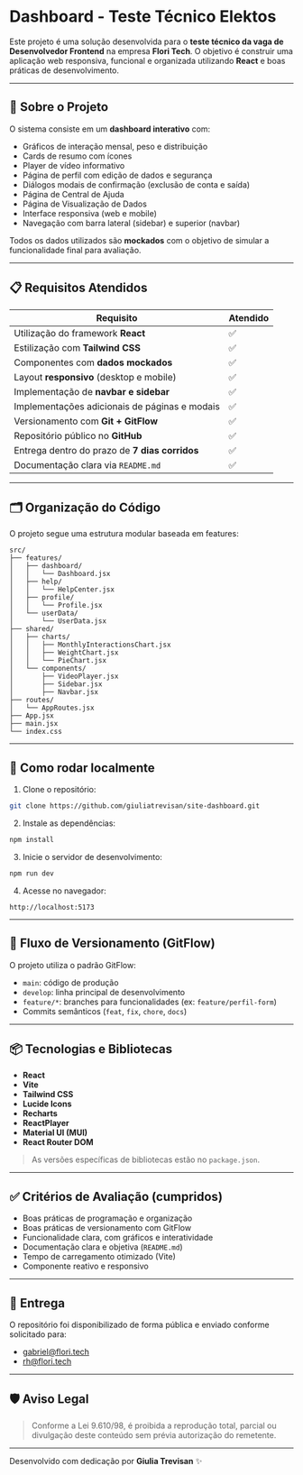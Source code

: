 
# Dashboard - Teste Técnico Elektos

Este projeto é uma solução desenvolvida para o **teste técnico da vaga de Desenvolvedor Frontend** na empresa **Flori Tech**. O objetivo é construir uma aplicação web responsiva, funcional e organizada utilizando **React** e boas práticas de desenvolvimento.

---

## 📌 Sobre o Projeto

O sistema consiste em um **dashboard interativo** com:

- Gráficos de interação mensal, peso e distribuição
- Cards de resumo com ícones
- Player de vídeo informativo
- Página de perfil com edição de dados e segurança
- Diálogos modais de confirmação (exclusão de conta e saída)
- Página de Central de Ajuda
- Página de Visualização de Dados
- Interface responsiva (web e mobile)
- Navegação com barra lateral (sidebar) e superior (navbar)

Todos os dados utilizados são **mockados** com o objetivo de simular a funcionalidade final para avaliação.

---

## 📋 Requisitos Atendidos

| Requisito                                                       | Atendido |
|------------------------------------------------------------------|----------|
| Utilização do framework **React**                                | ✅       |
| Estilização com **Tailwind CSS**                                 | ✅       |
| Componentes com **dados mockados**                               | ✅       |
| Layout **responsivo** (desktop e mobile)                         | ✅       |
| Implementação de **navbar e sidebar**                            | ✅       |
| Implementações adicionais de páginas e modais                    | ✅       |
| Versionamento com **Git + GitFlow**                              | ✅       |
| Repositório público no **GitHub**                                | ✅       |
| Entrega dentro do prazo de **7 dias corridos**                   | ✅       |
| Documentação clara via `README.md`                               | ✅       |

---

## 🗂️ Organização do Código

O projeto segue uma estrutura modular baseada em features:

```
src/
├── features/
│   ├── dashboard/
│   │   └── Dashboard.jsx
│   ├── help/
│   │   └── HelpCenter.jsx
│   ├── profile/
│   │   └── Profile.jsx
│   └── userData/
│       └── UserData.jsx
├── shared/
│   ├── charts/
│   │   ├── MonthlyInteractionsChart.jsx
│   │   ├── WeightChart.jsx
│   │   └── PieChart.jsx
│   └── components/
│       ├── VideoPlayer.jsx
│       ├── Sidebar.jsx
│       ├── Navbar.jsx
├── routes/
│   └── AppRoutes.jsx
├── App.jsx
├── main.jsx
└── index.css
```

---

## 🚀 Como rodar localmente

1. Clone o repositório:

```bash
git clone https://github.com/giuliatrevisan/site-dashboard.git
```

2. Instale as dependências:

```bash
npm install
```

3. Inicie o servidor de desenvolvimento:

```bash
npm run dev
```

4. Acesse no navegador:

```
http://localhost:5173
```

---

## 🔁 Fluxo de Versionamento (GitFlow)

O projeto utiliza o padrão GitFlow:

- `main`: código de produção
- `develop`: linha principal de desenvolvimento
- `feature/*`: branches para funcionalidades (ex: `feature/perfil-form`)
- Commits semânticos (`feat`, `fix`, `chore`, `docs`)

---

## 📦 Tecnologias e Bibliotecas

- **React**
- **Vite**
- **Tailwind CSS**
- **Lucide Icons**
- **Recharts**
- **ReactPlayer**
- **Material UI (MUI)**
- **React Router DOM**

> As versões específicas de bibliotecas estão no `package.json`.

---

## ✅ Critérios de Avaliação (cumpridos)

- Boas práticas de programação e organização
- Boas práticas de versionamento com GitFlow
- Funcionalidade clara, com gráficos e interatividade
- Documentação clara e objetiva (`README.md`)
- Tempo de carregamento otimizado (Vite)
- Componente reativo e responsivo

---

## 📧 Entrega

O repositório foi disponibilizado de forma pública e enviado conforme solicitado para:

- gabriel@flori.tech  
- rh@flori.tech

---

## 🛡️ Aviso Legal

> Conforme a Lei 9.610/98, é proibida a reprodução total, parcial ou divulgação deste conteúdo sem prévia autorização do remetente.

---

Desenvolvido com dedicação por **Giulia Trevisan** ✨
